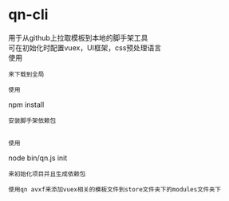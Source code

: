 # qn-cli
用于从github上拉取模板到本地的脚手架工具  
可在初始化时配置vuex，UI框架，css预处理语言  
使用
```
来下载到全局

使用
```
npm install 
```
安装脚手架依赖包


使用
```
node bin/qn.js init
```
来初始化项目并且生成依赖包

使用qn avxf来添加vuex相关的模板文件到store文件夹下的modules文件夹下